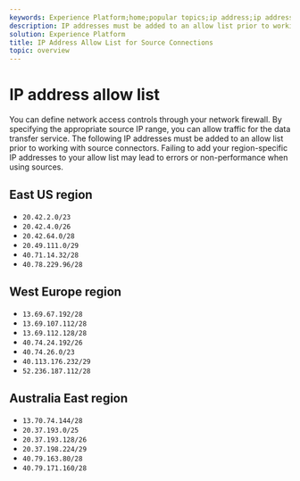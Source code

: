 ```yaml
---
keywords: Experience Platform;home;popular topics;ip address;ip addresses;ip address allow list; allow list
description: IP addresses must be added to an allow list prior to working with source connectors.
solution: Experience Platform
title: IP Address Allow List for Source Connections
topic: overview
---
```


# IP address allow list

You can define network access controls through your network firewall. By specifying the appropriate source IP range, you can allow traffic for the data transfer service. The following IP addresses must be added to an allow list prior to working with source connectors. Failing to add your region-specific IP addresses to your allow list may lead to errors or non-performance when using sources.

## East US region

- `20.42.2.0/23`
- `20.42.4.0/26`
- `20.42.64.0/28`
- `20.49.111.0/29`
- `40.71.14.32/28`
- `40.78.229.96/28`

## West Europe region

- `13.69.67.192/28`
- `13.69.107.112/28`
- `13.69.112.128/28`
- `40.74.24.192/26`
- `40.74.26.0/23`
- `40.113.176.232/29`
- `52.236.187.112/28`

## Australia East region

- `13.70.74.144/28`
- `20.37.193.0/25`
- `20.37.193.128/26`
- `20.37.198.224/29`
- `40.79.163.80/28`
- `40.79.171.160/28`